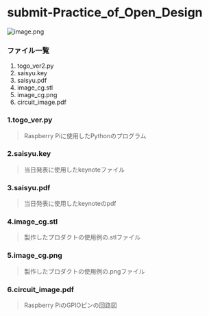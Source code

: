 # submit-Practice_of_Open_Design

![image.png](https://raw.githubusercontent.com/ryo-simon-mf/submit-Practice_of_Open_Design/master/image/image_cg.png)


### ファイル一覧
1. togo_ver2.py  
2. saisyu.key
3. saisyu.pdf
4. image_cg.stl
5. image_cg.png
6. circuit_image.pdf


### 1.togo_ver.py
>
>Raspberry Piに使用したPythonのプログラム
>  

### 2.saisyu.key
>
>当日発表に使用したkeynoteファイル
>
### 3.saisyu.pdf
>
>当日発表に使用したkeynoteのpdf
>
### 4.image_cg.stl
>
>製作したプロダクトの使用例の.stlファイル
>
### 5.image_cg.png
>
>製作したプロダクトの使用例の.pngファイル
>
### 6.circuit_image.pdf
>
>Raspberry PiのGPIOピンの回路図
>
